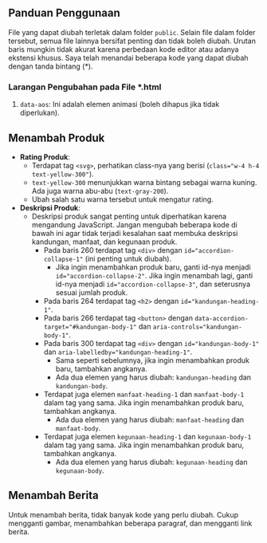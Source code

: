 ## Panduan Penggunaan

File yang dapat diubah terletak dalam folder `public`. Selain file dalam folder tersebut, semua file lainnya bersifat penting dan tidak boleh diubah.
Urutan baris mungkin tidak akurat karena perbedaan kode editor atau adanya ekstensi khusus. Saya telah menandai beberapa kode yang dapat diubah dengan tanda bintang (\*).

### Larangan Pengubahan pada File \*.html

1. `data-aos`: Ini adalah elemen animasi (boleh dihapus jika tidak diperlukan).

## Menambah Produk

- **Rating Produk**:
  - Terdapat tag `<svg>`, perhatikan class-nya yang berisi (`class="w-4 h-4 text-yellow-300"`).
  - `text-yellow-300` menunjukkan warna bintang sebagai warna kuning. Ada juga warna abu-abu (`text-gray-200`).
  - Ubah salah satu warna tersebut untuk mengatur rating.
- **Deskripsi Produk**:
  - Deskripsi produk sangat penting untuk diperhatikan karena mengandung JavaScript. Jangan mengubah beberapa kode di bawah ini agar tidak terjadi kesalahan saat membuka deskripsi kandungan, manfaat, dan kegunaan produk.
    - Pada baris 260 terdapat tag `<div>` dengan `id="accordion-collapse-1"` (ini penting untuk diubah).
      - Jika ingin menambahkan produk baru, ganti id-nya menjadi `id="accordion-collapse-2"`. Jika ingin menambah lagi, ganti id-nya menjadi `id="accordion-collapse-3"`, dan seterusnya sesuai jumlah produk.
    - Pada baris 264 terdapat tag `<h2>` dengan `id="kandungan-heading-1"`.
    - Pada baris 266 terdapat tag `<button>` dengan `data-accordion-target="#kandungan-body-1"` dan `aria-controls="kandungan-body-1"`.
    - Pada baris 300 terdapat tag `<div>` dengan `id="kandungan-body-1"` dan `aria-labelledby="kandungan-heading-1"`.
      - Sama seperti sebelumnya, jika ingin menambahkan produk baru, tambahkan angkanya.
      - Ada dua elemen yang harus diubah: `kandungan-heading` dan `kandungan-body`.
    - Terdapat juga elemen `manfaat-heading-1` dan `manfaat-body-1` dalam tag yang sama. Jika ingin menambahkan produk baru, tambahkan angkanya.
      - Ada dua elemen yang harus diubah: `manfaat-heading` dan `manfaat-body`.
    - Terdapat juga elemen `kegunaan-heading-1` dan `kegunaan-body-1` dalam tag yang sama. Jika ingin menambahkan produk baru, tambahkan angkanya.
      - Ada dua elemen yang harus diubah: `kegunaan-heading` dan `kegunaan-body`.

## Menambah Berita

Untuk menambah berita, tidak banyak kode yang perlu diubah. Cukup mengganti gambar, menambahkan beberapa paragraf, dan mengganti link berita.
